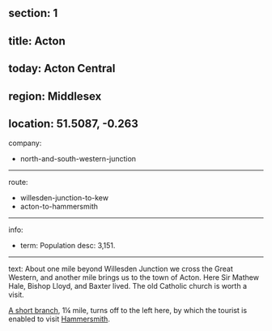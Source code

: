 section: 1
----
title: Acton
----
today: Acton Central
----
region: Middlesex
----
location: 51.5087, -0.263
----
company:
- north-and-south-western-junction
----
route:
- willesden-junction-to-kew
- acton-to-hammersmith
----
info:
- term: Population
  desc: 3,151.
----
text: About one mile beyond Willesden Junction we cross the Great Western, and another mile brings us to the town of Acton. Here Sir Mathew Hale, Bishop Lloyd, and Baxter lived. The old Catholic church is worth a visit.

[A short branch](/routes/acton-to-hammersmith), 1¼ mile, turns off to the left here, by which the tourist is enabled to visit [Hammersmith](/stations/hammersmith).
